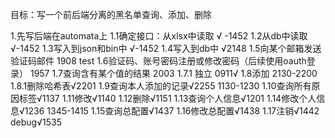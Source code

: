 目标：写一个前后端分离的黑名单查询、添加、删除

1.先写后端在automata上
1.1确定接口：从xlsx中读取 √ -1452
1.2从db中读取 √-1452
1.3写入到json和bin中 √-1452
1.4写入到db中 √2148
1.5向某个邮箱发送验证码邮件 1908 test
1.6验证码、账号密码注册或修改密码（后续使用oauth登录） 1957
1.7查询含有某个值的结果 2003
1.7.1 独立 0911√
1.8添加 2130-2200
1.8.1删除哈希表√2201
1.9查询本人添加的记录√2255
1130-1230
1.10查询所有原因标签√1137
1.11修改√1140
1.12删除√1151
1.13查询个人信息√1201
1.14修改个人信息√1236
1345-1415
1.15查询总配置√1437
1.16修改总配置√1438
1.17注销√1442
debug√1535